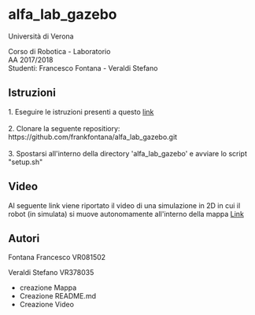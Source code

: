 # alfa_lab_gazebo
Università di Verona

Corso di Robotica - Laboratorio <br>
AA 2017/2018 <br>
Studenti: Francesco Fontana - Veraldi Stefano <br>

<strong> <h2>  Istruzioni </h2>  </strong>
<p>
1. Eseguire le istruzioni presenti a questo <a href="http://emanual.robotis.com/docs/en/platform/turtlebot3/pc_setup/">link</a> <br> <br>
2. Clonare la seguente repositiory: <br>
https://github.com/frankfontana/alfa_lab_gazebo.git <br> <br>
3. Spostarsi all'interno della directory 'alfa_lab_gazebo' e avviare lo script "setup.sh" <br>
</p>
<strong> <h2> Video </h2> </strong>

Al seguente link viene riportato il video di una simulazione in 2D in cui il robot (in simulata) si muove autonomamente all'interno della mappa
<a href="https://drive.google.com/file/d/1pkqdJLuq_bTUTfqH_ICGJl0YiZDrX-Wa/view?usp=sharing"> Link </a>


<strong> <h2> Autori </h2> </strong>
Fontana Francesco VR081502 <br>

Veraldi Stefano VR378035 <br>
- creazione Mappa <br>
- Creazione README.md <br>
- Creazione Video <br>

